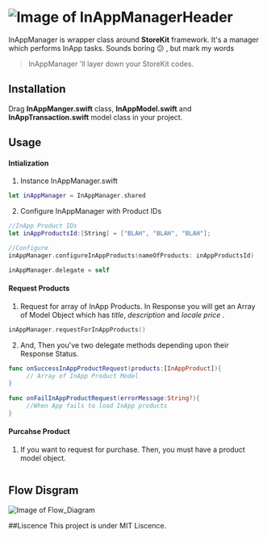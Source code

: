 
![Image of InAppManagerHeader](https://github.com/greenSyntax/SwiftInAppManager/blob/master/in_App_header.png)
===================

InAppManager is wrapper class around **StoreKit** framework. It's a manager which performs InApp tasks. 
Sounds boring  :confused: , but mark my words 
> InAppManager 'll layer down your StoreKit codes.

## Installation
Drag **InAppManger.swift** class, **InAppModel.swift** and **InAppTransaction.swift**  model class in your project.


## Usage

#### **Intialization**
1. Instance InAppManager.swift
```swift
let inAppManager = InAppManager.shared    
```
2.  Configure InAppManager with Product IDs 
```swift
//InApp Product IDs
let inAppProductsId:[String] = ["BLAH", "BLAH", "BLAH"];

//Configure
inAppManager.configureInAppProducts(nameOfProducts: inAppProductsId)

inAppManager.delegate = self
```

#### **Request Products**
1.  Request for array of InApp Products. In Response you will get an Array of Model Object which has *title*, *description* and *locale price* . 

```swift
inAppManager.requestForInAppProducts()
```
2. And, Then you've two delegate methods depending upon their Response Status.

```swift
func onSuccessInAppProductRequest(products:[InAppProduct]){
	 // Array of InApp Product Model
}
   
func onFailInAppProductRequest(errorMessage:String?){ 
	 //When App fails to load InApp products 
}
```

#### **Purcahse Product**
1. If you want to request for purchase. Then, you must have a product model object. 

```swift

```


## Flow Disgram

![Image of Flow_Diagram](https://github.com/greenSyntax/SwiftInAppManager/blob/master/InAppManger.swift.png)

##Liscence
This project is under MIT Liscence. 